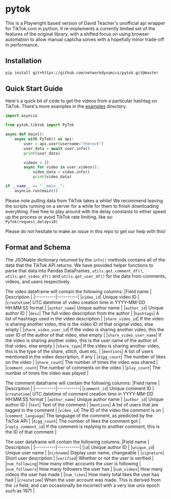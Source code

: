 
# pytok

This is a Playwright based version of David Teacher's unofficial api wrapper for TikTok.com in python. It re-implements a currently limited set of the features of the original library, with a shifted focus on using browser automation to allow manual captcha solves with a hopefully minor trade-off in performance.

## Installation

```bash
pip install git+https://github.com/networkdynamics/pytok.git@master
```

## Quick Start Guide

Here's a quick bit of code to get the videos from a particular hashtag on TikTok. There's more examples in the [examples](https://github.com/networkdynamics/pytok/tree/master/examples) directory.

```py
import asyncio

from pytok.tiktok import PyTok

async def main():
    async with PyTok() as api:
        user = api.user(username="therock")
        user_data = await user.info()
        print(user_data)

        videos = []
        async for video in user.videos():
            video_data = video.info()
            print(video_data)

if __name__ == "__main__":
    asyncio.run(main())
```


Please note pulling data from TikTok takes a while! We recommend leaving the scripts running on a server for a while for them to finish downloading everything. Feel free to play around with the delay constants to either speed up the process or avoid TikTok rate limiting, like so: `PyTok(request_delay=10)`

Please do not hesitate to make an issue in this repo to get our help with this!

## Format and Schema

The JSONable dictionary returned by the `info()` methods contains all of the data that the TikTok API returns. We have provided helper functions to parse that data into Pandas DataFrames, `utils.get_comment_df()`, `utils.get_video_df()` and `utils.get_user_df()` for the data from comments, videos, and users respectively.

The video dataframe will contain the following columns:
|Field name | Description |
|----------|----------|
|`video_id`| Unique video ID |
|`createtime`| UTC datetime of video creation time in YYYY-MM-DD HH:MM:SS format |
|`author_name`| Unique author name |
|`author_id`| Unique author ID |
|`desc`| The full video description from the author |
|`hashtags`| A list of hashtags used in the video description |
|`share_video_id`| If the video is sharing another video, this is the video ID of that original video, else empty |
|`share_video_user_id`| If the video is sharing another video, this the user ID of the author of that video, else empty |
|`share_video_user_name`| If the video is sharing another video, this is the user name of the author of that video, else empty |
|`share_type`| If the video is sharing another video, this is the type of the share, stitch, duet etc. |
|`mentions`| A list of users mentioned in the video description, if any |
|`digg_count`| The number of likes on the video |
|`share_count`| The number of times the video was shared |
|`comment_count`| The number of comments on the video |
|`play_count`| The number of times the video was played |

The comment dataframe will contain the following columns:
|Field name | Description |
|----------|-----------|
|`comment_id`| Unique comment ID |
|`createtime`| UTC datetime of comment creation time in YYYY-MM-DD HH:MM:SS format |
|`author_name`| Unique author name |
|`author_id`| Unique author ID |
|`text`| Text of the comment |
|`mentions`| A list of users that are tagged in the comment |
|`video_id`| The ID of the video the comment is on |
|`comment_language`| The language of the comment, as predicted by the TikTok API |
|`digg_count`| The number of likes the comment got |
|`reply_comment_id`| If the comment is replying to another comment, this is the ID of that comment |

The user dataframe will contain the following columns:
|Field name | Description |
|----------|-----------|
|`id`| Unique author ID |
|`unique_id`| Unique user name |
|`nickname`| Display user name, changeable |
|`signature`| Short user description |
|`verified`| Whether or not the user is verified |
|`num_following`| How many other accounts the user is following |
|`num_followers`| How many followers the user has |
|`num_videos`| How many videos the user has made |
|`num_likes`| How many total likes the user has had |
|`createtime`| When the user account was made. This is derived from the `id` field, and can occasionally be incorrect with a very low unix epoch such as 1971 |

